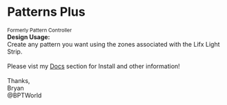 # Patterns Plus
<small>Formerly Pattern Controller</small><br>
<b>Design Usage:</b><br>
Create any pattern you want using the zones associated with the Lifx Light Strip.<br><br>
Please vist my <a href='https://github.com/bptworld/Hubitat/tree/master/Docs' target='_blank'>Docs</a> section for Install and other information!
<br><br>
Thanks,<br>
Bryan<br>
@BPTWorld
